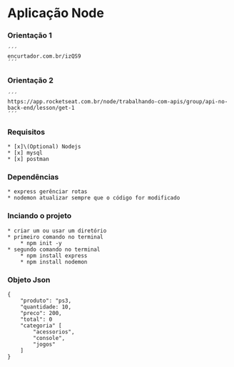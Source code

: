 # Aplicação Node
### Orientação 1
    ´´´
    encurtador.com.br/izQS9
    ´´´
### Orientação 2
    ´´´
    https://app.rocketseat.com.br/node/trabalhando-com-apis/group/api-no-back-end/lesson/get-1
    ´´´
### Requisitos
    * [x]\(Optional) Nodejs
    * [x] mysql
    * [x] postman

### Dependências
    * express gerênciar rotas
    * nodemon atualizar sempre que o código for modificado

### Inciando o projeto
    * criar um ou usar um diretório
    * primeiro comando no terminal
        * npm init -y
    * segundo comando no terminal
        * npm install express
        * npm install nodemon
### Objeto Json
~~~
{
    "produto": "ps3,
    "quantidade: 10,
    "preco": 200,
    "total": 0
    "categoria" [
        "acessorios",
        "console",
        "jogos"
    ]
}
~~~